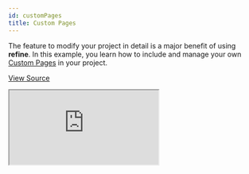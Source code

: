 ```yaml
---
id: customPages
title: Custom Pages
---
```


The feature to modify your project in detail is a major benefit of using **refine**. In this example, you learn how to include and manage your own [Custom Pages](/docs/guides-and-concepts/custom-pages/) in your project.

[View Source](https://github.com/pankod/refine/tree/master/examples/customPages)

<iframe src="https://codesandbox.io/embed/custom-pages-example-rn2ly?autoresize=1&fontsize=14&theme=dark&view=preview"
    style={{width: "100%", height:"80vh", border: "0px", borderRadius: "8px", overflow:"hidden"}}
    title="custom-pages-example"
    allow="accelerometer; ambient-light-sensor; camera; encrypted-media; geolocation; gyroscope; hid; microphone; midi; payment; usb; vr; xr-spatial-tracking"
    sandbox="allow-forms allow-modals allow-popups allow-presentation allow-same-origin allow-scripts"
></iframe>
